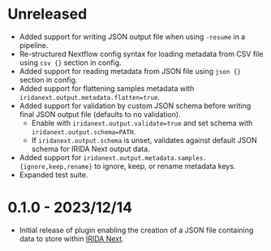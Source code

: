 # Unreleased

* Added support for writing JSON output file when using `-resume` in a pipeline.
* Re-structured Nextflow config syntax for loading metadata from CSV file using `csv {}` section in config.
* Added support for reading metadata from JSON file using `json {}` section in config.
* Added support for flattening samples metadata with `iridanext.output.metadata.flatten=true`.
* Added support for validation by custom JSON schema before writing final JSON output file (defaults to no validation). 
    * Enable with `iridanext.output.validate=true` and set schema with `iridanext.output.schema=PATH`.
    * If `iridanext.output.schema` is unset, validates against default JSON schema for IRIDA Next output data.
* Added support for `iridanext.output.metadata.samples.{ignore,keep,rename}` to ignore, keep, or rename metadata keys.
* Expanded test suite.

# 0.1.0 - 2023/12/14

* Initial release of plugin enabling the creation of a JSON file containing data to store within [IRIDA Next][irida-next].

[irida-next]: https://github.com/phac-nml/irida-next
